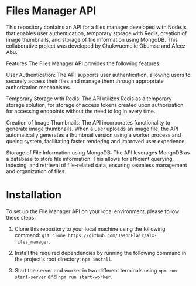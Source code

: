 # Files Manager API
This repository contains an API for a files manager developed with Node.js, that enables user authentication, temporary storage with Redis, creation of image thumbnails, and storage of file information using MongoDB. This collaborative project was developed by Chukwuemelie Obumse and Afeez Abu.

Features
The Files Manager API provides the following features:

User Authentication: The API supports user authentication, allowing users to securely access their files and manage them through appropriate authorization mechanisms.

Temporary Storage with Redis: The API utilizes Redis as a temporary storage solution, for storage of access tokens created upon authorisation for accessing endpoints without the need to log in every time.

Creation of Image Thumbnails: The API incorporates functionality to generate image thumbnails. When a user uploads an image file, the API automatically generates a thumbnail version using a worker process and queing system, facilitating faster rendering and improved user experience.

Storage of File Information using MongoDB: The API leverages MongoDB as a database to store file information. This allows for efficient querying, indexing, and retrieval of file-related data, ensuring seamless management and organization of files.

# Installation
To set up the File Manager API on your local environment, please follow these steps:

1. Clone this repository to your local machine using the following command: `git clone https://github.com/JasonFlair/alx-files_manager`.

2. Install the required dependencies by running the following command in the project's root directory: `npm install`.

3. Start the server and worker in two different terminals using `npm run start-server` and `npm run start-worker`.